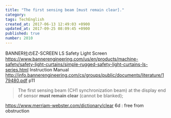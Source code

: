```yaml
---
title: "The first sensing beam [must remain clear]."
category: 
tags: TechEnglish
created_at: 2017-06-13 12:49:03 +0900
updated_at: 2017-09-25 08:09:45 +0900
published: true
number: 2010
---
```


BANNER社のEZ-SCREEN LS Safety Light Screen
https://www.bannerengineering.com/us/en/products/machine-safety/safety-light-curtains/simple-rugged-safety-light-curtains-ls-series.html
Instruction Manual
http://info.bannerengineering.com/cs/groups/public/documents/literature/179480.pdf
p11

> The first sensing beam (CH1 synchronization beam) at the display end of sensor
 **must remain clear** (cannot be blanked); 

https://www.merriam-webster.com/dictionary/clear
6d :  free from obstruction 


